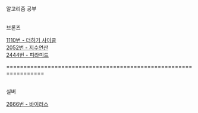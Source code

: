 알고리즘 공부

</br>브론즈

[1110번 - 더하기 사이클](https://github.com/Cms4187/Algorithm/blob/main/BackJoon/Bronze/Number_Cycle.py)</br>
[2052번 - 지수연산](https://github.com/Cms4187/Algorithm/blob/main/BackJoon/Bronze/Number_Cal.py)</br>
[2444번 - 피라미드](https://github.com/Cms4187/Algorithm/blob/main/BackJoon/Bronze/Pyramid.py)</br>

=================================================================

</br>실버

[2666번 - 바이러스](https://github.com/Cms4187/Algorithm/blob/main/BackJoon/Silver/Virus.py)</br>
